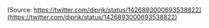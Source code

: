[Source: https://twitter.com/diprjk/status/1426893000693538822](https://twitter.com/diprjk/status/1426893000693538822)